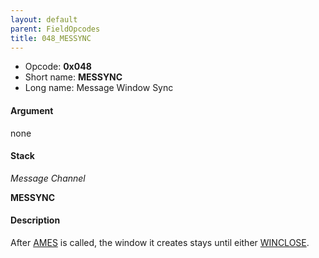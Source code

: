 ```yaml
---
layout: default
parent: FieldOpcodes
title: 048_MESSYNC
---
```


-   Opcode: **0x048**
-   Short name: **MESSYNC**
-   Long name: Message Window Sync

#### Argument

none

#### Stack

  
*Message Channel*

**MESSYNC**

#### Description

After [AMES](FF8/Field/Script/Opcodes/065_AMES "wikilink") is called, the window it creates stays until either [WINCLOSE](04C_WINCLOSE.md).
